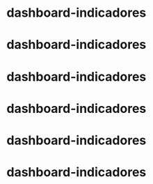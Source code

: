 # dashboard-indicadores
# dashboard-indicadores
# dashboard-indicadores
# dashboard-indicadores
# dashboard-indicadores
# dashboard-indicadores
